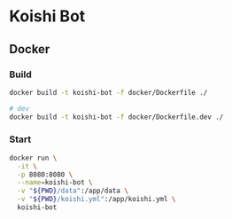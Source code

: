 # Koishi Bot

## Docker

### Build

```bash
docker build -t koishi-bot -f docker/Dockerfile ./

# dev
docker build -t koishi-bot -f docker/Dockerfile.dev ./
```

### Start

```bash
docker run \
  -it \
  -p 8080:8080 \
  --name=koishi-bot \
  -v "${PWD}/data":/app/data \
  -v "${PWD}/koishi.yml":/app/koishi.yml \
  koishi-bot
```
